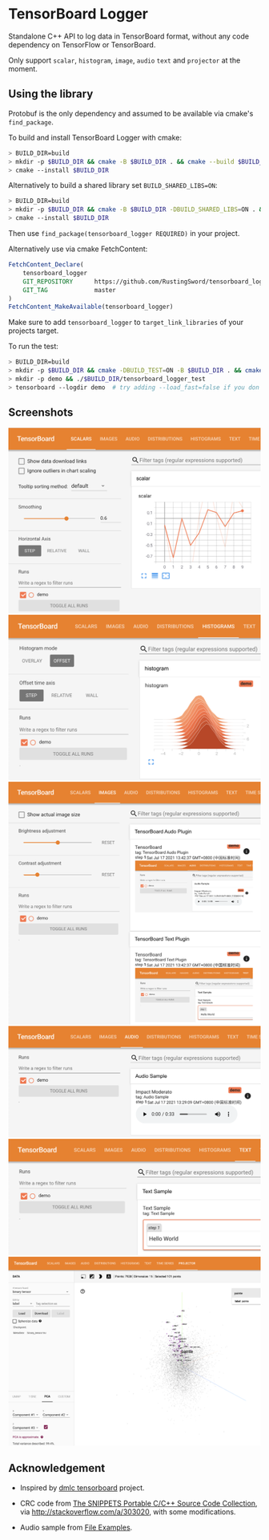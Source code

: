# TensorBoard Logger

Standalone C++ API to log data in TensorBoard format, without any code dependency on TensorFlow or TensorBoard.

Only support `scalar`, `histogram`, `image`, `audio` `text` and `projector` at the moment.

## Using the library

Protobuf is the only dependency and assumed to be available via cmake's `find_package`.

To build and install TensorBoard Logger with cmake:

```bash
> BUILD_DIR=build
> mkdir -p $BUILD_DIR && cmake -B $BUILD_DIR . && cmake --build $BUILD_DIR -j
> cmake --install $BUILD_DIR
```

Alternatively to build a shared library set `BUILD_SHARED_LIBS=ON`:

```bash
> BUILD_DIR=build
> mkdir -p $BUILD_DIR && cmake -B $BUILD_DIR -DBUILD_SHARED_LIBS=ON . && cmake --build $BUILD_DIR -j
> cmake --install $BUILD_DIR
```

Then use `find_package(tensorboard_logger REQUIRED)` in your project.

Alternatively use via cmake FetchContent:

```cmake
FetchContent_Declare(
    tensorboard_logger
    GIT_REPOSITORY      https://github.com/RustingSword/tensorboard_logger.git
    GIT_TAG             master
)
FetchContent_MakeAvailable(tensorboard_logger)
```

Make sure to add `tensorboard_logger` to `target_link_libraries` of your projects target.

To run the test:

```bash
> BUILD_DIR=build
> mkdir -p $BUILD_DIR && cmake -DBUILD_TEST=ON -B $BUILD_DIR . && cmake --build $BUILD_DIR -j
> mkdir -p demo && ./$BUILD_DIR/tensorboard_logger_test
> tensorboard --logdir demo  # try adding --load_fast=false if you don't see projector tab
```

## Screenshots

![scalar](./assets/scalar.png)
![histogram](./assets/histogram.png)
![image](./assets/image.png)
![audio](./assets/audio.png)
![text](./assets/text.png)
![embedding](./assets/embedding.png)

## Acknowledgement

- Inspired by [dmlc tensorboard](https://github.com/dmlc/tensorboard) project.

- CRC code from [The SNIPPETS Portable C/C++ Source Code Collection](http://web.archive.org/web/20080303102530/http://c.snippets.org/snip_lister.php?fname=crc_32.c), via <http://stackoverflow.com/a/303020>, with some modifications.

- Audio sample from [File Examples](https://file-examples.com/index.php/sample-audio-files/sample-wav-download/).
